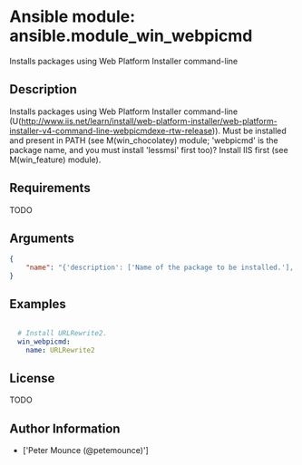# Ansible module: ansible.module_win_webpicmd


Installs packages using Web Platform Installer command-line

## Description

Installs packages using Web Platform Installer command-line (U(http://www.iis.net/learn/install/web-platform-installer/web-platform-installer-v4-command-line-webpicmdexe-rtw-release)).
Must be installed and present in PATH (see M(win_chocolatey) module; 'webpicmd' is the package name, and you must install 'lessmsi' first too)?
Install IIS first (see M(win_feature) module).

## Requirements

TODO

## Arguments

``` json
{
    "name": "{'description': ['Name of the package to be installed.'], 'required': True}",
}
```

## Examples


``` yaml

  # Install URLRewrite2.
  win_webpicmd:
    name: URLRewrite2

```

## License

TODO

## Author Information
  - ['Peter Mounce (@petemounce)']
